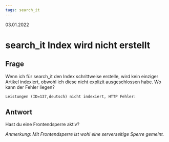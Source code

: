 ```yaml
---
tags: search_it
---
```


03.01.2022

# search_it Index wird nicht erstellt


## Frage

Wenn ich für search_it den Index schrittweise erstelle, wird kein einziger Artikel indexiert, obwohl ich diese nicht explizit ausgeschlossen habe. Wo kann der Fehler liegen?
```
Leistungen (ID=137,deutsch) nicht indexiert, HTTP Fehler:
```


## Antwort

Hast du eine Frontendsperre aktiv?

*Anmerkung: Mit Frontendsperre ist wohl eine serverseitige Sperre gemeint.*

